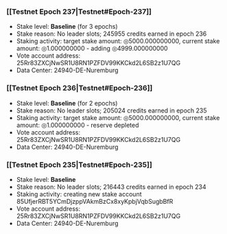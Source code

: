 ### [[Testnet Epoch 237|Testnet#Epoch-237]]
* Stake level: **Baseline** (for 3 epochs)
* Stake reason: No leader slots; 245955 credits earned in epoch 236
* Staking activity: target stake amount: ◎5000.000000000, current stake amount: ◎1.000000000 - adding ◎4999.000000000
* Vote account address: 25Rr83ZXCjNwSR1U8RN1PZFDV99KKCkd2L6SB2z1U7QG
* Data Center: 24940-DE-Nuremburg
### [[Testnet Epoch 236|Testnet#Epoch-236]]
* Stake level: **Baseline** (for 2 epochs)
* Stake reason: No leader slots; 205024 credits earned in epoch 235
* Staking activity: target stake amount: ◎5000.000000000, current stake amount: ◎1.000000000 - reserve depleted
* Vote account address: 25Rr83ZXCjNwSR1U8RN1PZFDV99KKCkd2L6SB2z1U7QG
* Data Center: 24940-DE-Nuremburg
### [[Testnet Epoch 235|Testnet#Epoch-235]]
* Stake level: **Baseline**
* Stake reason: No leader slots; 216443 credits earned in epoch 234
* Staking activity: creating new stake account 85UfjerRBT5YCmDjzppVAkmBzCx8xyKpbjVqbSugbBfR
* Vote account address: 25Rr83ZXCjNwSR1U8RN1PZFDV99KKCkd2L6SB2z1U7QG
* Data Center: 24940-DE-Nuremburg